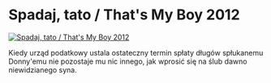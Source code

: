 Spadaj, tato / That's My Boy 2012 
=============
[![Spadaj, tato / That's My Boy 2012 ](http://vidos.pl/images/player.gif)](http://vidos.pl/spadaj-tato-that-s-my-boy-2012)

 Kiedy urząd podatkowy ustala ostateczny termin spłaty długów spłukanemu Donny'emu nie pozostaje mu nic innego, jak wprosić się na ślub dawno niewidzianego syna.

